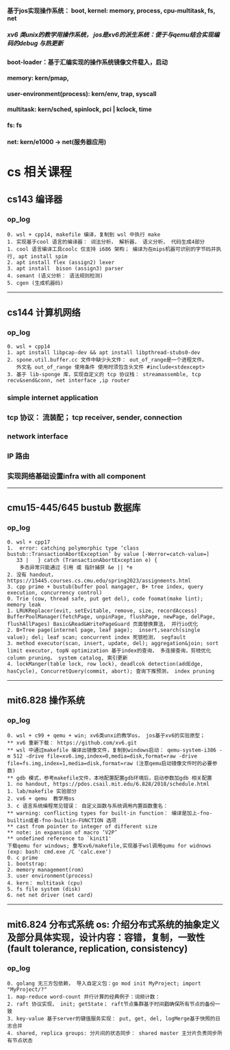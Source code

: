 #### 基于jos实现操作系统： boot, kernel: memory, process, cpu-multitask, fs, net

##### xv6 类unix的教学用操作系统， jos是xv6的派生系统：便于与qemu结合实现编码的debug 与热更新

#### boot-loader：基于汇编实现的操作系统镜像文件载入，启动

#### memory: kern/pmap,

#### user-environment(process): kern/env, trap, syscall 

#### multitask: kern/sched, spinlock, pci | kclock, time 

#### fs: fs

#### net: kern/e1000 -> net(服务器应用)

# #######################################
# cs 相关课程

## cs143 编译器
### op_log
```
0. wsl + cpp14, makefile 编译，复制到 wsl 中执行 make
1. 实现基于cool 语言的编译器： 词法分析， 解析器， 语义分析， 代码生成4部分
1. cool 语言编译工具coolc 仅支持 i686 架构； 编译为在mips机器可识别的字节码并执行, apt install spim
2. apt install flex (assign2) lexer
3. apt install  bison (assign3) parser
4. semant (语义分析： 语法规则检测)
5. cgen (生成机器码)
```
---

## cs144 计算机网络
### op_log
```
0. wsl + cpp14
1. apt install libpcap-dev && apt install libpthread-stubs0-dev
2. spone.util.buffer.cc 文件中缺少头文件： out_of_range是一个进程文件。 
   外文名 out_of_range 使用条件 使用时须包含头文件 #include<stdexcept>
3. 基于 lib-sponge 库，实现自定义的 tcp 协议栈： streamassemble, tcp recv&send&conn, net interface ,ip router 
```

### simple internet application
### tcp 协议： 流装配； tcp receiver, sender, connection
### network interface
### IP 路由
### 实现网络基础设置infra with all component

--- 

## cmu15-445/645 bustub 数据库
### op_log
```
0. wsl + cpp17
1.  error: catching polymorphic type ‘class bustub::TransactionAbortException’ by value [-Werror=catch-value=]
   33 |   } catch (TransactionAbortException e) { 
    多态异常只能通过 引用 或 指针捕获 &e || *e
2. 没有 handout， https://15445.courses.cs.cmu.edu/spring2023/assignments.html
3. cpp prime + bustub(buffer pool mangager, B+ tree index, query execution, concurrency control)
0. Trie (cow, thread safe, put get del), code foomat(make lint); memory leak
1. LRUKReplacer(evit, setEvitable, remove, size, recordAccess) BufferPoolManager(fetchPage, unpinPage, flushPage, newPage, delPage, flushAllPages) Basic&Read&WritePageGuard 页面替换算法， 并行io优化
2. B+Tree page(internel page, leaf page);  insert,search(single value); del; leaf scan; concurrent index 死锁检测， segfault
3. method executor(scan, insert, update, del); aggregation&join; sort limit executor, topN optimization 基于index的查询， 多连接查询，剪枝优化 column pruning， system catalog, 索引更新
4. lockManger(table lock, row lock), deadlcok detection(addEdge, hasCycle), ConcurretQuery(commit, abort); 查询下推预测， index pruning

```
---
## mit6.828 操作系统
### op_log
```
0. wsl + c99 + qemu + win; xv6类unxi的教学os， jos基于xv6的实验原型；
** xv6 重新下载： https://github.com/xv6.git
** wsl 中通过makefile 编译出镜像文件，复制到windows启动： qemu-system-i386 -m 512 -drive file=xv6.img,index=0,media=disk,format=raw -drive file=fs.img,index=1,media=disk,format=raw (注意qemu启动镜像文件时的必要参数)
** gdb 模式，参考makefile文件，本地配置配置gdb环境后，启动参数加gdb 相关配置
1. no handout, https://pdos.csail.mit.edu/6.828/2018/schedule.html
1. lab/makefile 实验部分
2. vx6 + qemu  教学用os
3. c 语言系统编程常见错误： 自定义函数与系统调用内置函数重名：
** warning: conflicting types for built-in function： 编译是加上-fno-builtin或者-fno-builtin-FUNCTION 选项
** cast from pointer to integer of different size
** note: in expansion of macro ‘V2P’
** undefined reference to `kinit1'
下载qemu for windows; 重写xv6/makefile,实现基于wsl调用qumu for widnows (exp: bash: cmd.exe /C 'calc.exe')
0. c prime
1. bootstrap: 
2. memory management(rom)
3. user environment(process)
4. kern： multitask (cpu)
5. fs file system (disk)
6. net net driver (net card)
```
---

## mit6.824 分布式系统 os: 介绍分布式系统的抽象定义及部分具体实现，设计内容：容错，复制，一致性 (fault tolerance, replication, consistency)
### op_log
```
0. golang 无三方包依赖， 导入自定义包：go mod init MyProject; import "MyProject/?"
1. map-reduce word-count 并行计算的经典例子：词频计数：
2. raft 协议实现， init; getState； raft节点集群基于时间戳确保所有节点的备份一致
3. key-value 基于server的键值服务实现： put, get, del, logMerge基于快照的日志合并
4. shared, replica groups: 分片间的状态同步： shared master 主分片负责同步所有节点状态